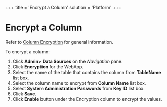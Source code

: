 +++
title = 'Encrypt a Column'
solution = 'Platform'
+++

# Encrypt a Column

Refer to [Column Encryption](Column_Encryption.htm) for general
information.

To encrypt a column:

1.  Click **Admin\> Data Sources** on the *Navigation* pane.
2.  Click **Encryption** for the WebApp.
3.  Select the name of the table that contains the column from
    **TableName** list box.
4.  Select the column name to encrypt from **Column Name** list box.
5.  Select **System Administration Passwords** from **Key ID** list box.
6.  Click **Save**.
7.  Click **Enable** button under the Encryption column to encrypt the
    values.

